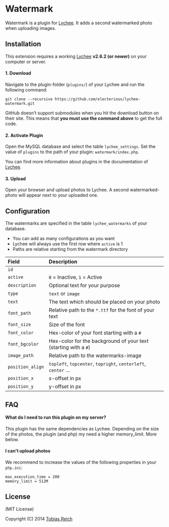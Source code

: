 # Watermark

Watermark is a plugin for [Lychee](https://github.com/electerious/Lychee). It adds a second watermarked photo when uploading images.

## Installation

This extension requires a working [Lychee](https://github.com/electerious/Lychee) **v2.6.2 (or newer)** on your computer or server.

#### 1. Download

Navigate to the plugin-folder (`plugins/`) of your Lychee and run the following command:

	git clone --recursive https://github.com/electerious/lychee-watermark.git
	
GitHub doesn't support submodules when you hit the download button on their site. This means that **you must use the command above** to get the full code.

#### 2. Activate Plugin
	
Open the MySQL database and select the table `lychee_settings`. Set the value of `plugins` to the path of your plugin: `watermark/index.php`.

You can find more information about plugins in the documentation of [Lychee](https://github.com/electerious/Lychee).

#### 3. Upload

Open your browser and upload photos to Lychee. A second watermarked-photo will appear next to your uploaded one.

## Configuration

The watermarks are specified in the table `lychee_watermarks` of your database.

- You can add as many configurations as you want
- Lychee will always use the first row where `active` is 1
- Paths are relative starting from the watermark directory

| Field | Description |
|:-----------|:------------|
| `id` |  |
| `active` | `0` = Inactive, `1` = Active |
| `description` | Optional text for your purpose |
| `type` | `text` or `image` |
| `text` | The text which should be placed on your photo |
| `font_path` | Relative path to the `*.ttf` for the font of your text |
| `font_size` | Size of the font |
| `font_color` | Hex-color of your font starting with a `#` |
| `font_bgcolor` | Hex-color for the background of your text (starting with a `#`) |
| `image_path` | Relative path to the watermarks-image |
| `position_align` | `topleft`, `topcenter`, `topright`, `centerleft`, `center` … |
| `position_x` | x-offset in px |
| `position_y` | y-offset in px |

## FAQ

#### What do I need to run this plugin on my server?
This plugin has the same dependencies as Lychee. Depending on the size of the photos, the plugin (and php) my need a higher memory_limit. More below.

#### I can't upload photos
We recommend to increase the values of the following properties in your `php.ini`:

	max_execution_time = 200
	memory_limit = 512M

## License

(MIT License)

Copyright (C) 2014 [Tobias Reich](http://electerious.com)